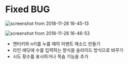 # Fixed BUG

![screenshot from 2018-11-28 16-45-13](https://user-images.githubusercontent.com/31983961/49137493-ecffce00-f32f-11e8-8658-aa33fc09c76c.png)

![screenshot from 2018-11-28 16-46-53](https://user-images.githubusercontent.com/31983961/49137495-ed986480-f32f-11e8-9b0d-0ba80fe9b33b.png)

* 엔터키와 n키를 누를 때의 이벤트 메소드 만들기
* 라인 에딧에 수를 입력하는 방식을 슬라이드 방식으로 바꾸기
* 시도 횟수를 표시하거나 목숨 기능을 추가